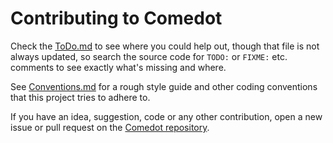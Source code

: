 # Contributing to Comedot

Check the [ToDo.md][todo] to see where you could help out, though that file is not always updated, so search the source code for `TODO:` or `FIXME:` etc. comments to see exactly what's missing and where.

See [Conventions.md][conventions] for a rough style guide and other coding conventions that this project tries to adhere to.

If you have an idea, suggestion, code or any other contribution, open a new issue or pull request on the [Comedot repository][repository].

[repository]: https://github.com/invadingoctopus/comedot
[todo]: https://github.com/invadingoctopus/comedot/blob/develop/ToDo.md
[conventions]: https://github.com/invadingoctopus/comedot/blob/develop/Conventions.md
